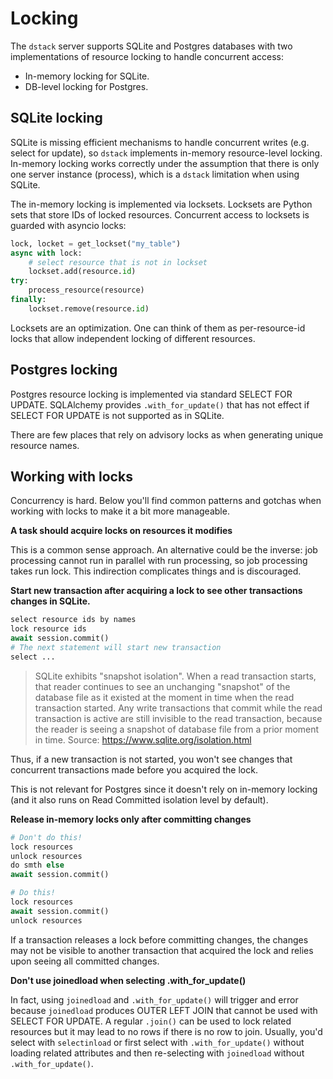 # Locking

The `dstack` server supports SQLite and Postgres databases
with two implementations of resource locking to handle concurrent access:

* In-memory locking for SQLite.
* DB-level locking for Postgres.

## SQLite locking

SQLite is missing efficient mechanisms to handle concurrent writes (e.g. select for update),
so `dstack` implements in-memory resource-level locking.
In-memory locking works correctly under the assumption that there is only one server instance (process),
which is a `dstack` limitation when using SQLite.

The in-memory locking is implemented via locksets.
Locksets are Python sets that store IDs of locked resources.
Concurrent access to locksets is guarded with asyncio locks:

```python
lock, locket = get_lockset("my_table")
async with lock:
    # select resource that is not in lockset
    lockset.add(resource.id)
try:
    process_resource(resource)
finally:
    lockset.remove(resource.id)
```

Locksets are an optimization. One can think of them as per-resource-id locks that
allow independent locking of different resources.

## Postgres locking

Postgres resource locking is implemented via standard SELECT FOR UPDATE.
SQLAlchemy provides `.with_for_update()` that has not effect if SELECT FOR UPDATE is not supported as in SQLite.

There are few places that rely on advisory locks as when generating unique resource names.

## Working with locks

Concurrency is hard. Below you'll find common patterns and gotchas when working with locks to make it a bit more manageable.

**A task should acquire locks on resources it modifies**

This is a common sense approach. An alternative could be the inverse: job processing cannot run in parallel with run processing, so job processing takes run lock. This indirection complicates things and is discouraged.


**Start new transaction after acquiring a lock to see other transactions changes in SQLite.**

```python
select resource ids by names
lock resource ids
await session.commit()
# The next statement will start new transaction
select ...
```

> SQLite exhibits "snapshot isolation". When a read transaction starts, that reader continues to see an unchanging "snapshot" of the database file as it existed at the moment in time when the read transaction started. Any write transactions that commit while the read transaction is active are still invisible to the read transaction, because the reader is seeing a snapshot of database file from a prior moment in time. Source: https://www.sqlite.org/isolation.html

Thus, if a new transaction is not started, you won't see changes that concurrent transactions made before you acquired the lock.

This is not relevant for Postgres since it doesn't rely on in-memory locking (and it also runs on Read Committed isolation level by default). 

**Release in-memory locks only after committing changes**

```python
# Don't do this!
lock resources
unlock resources
do smth else
await session.commit()
```

```python
# Do this!
lock resources
await session.commit()
unlock resources
```

If a transaction releases a lock before committing changes,
the changes may not be visible to another transaction that acquired the lock and relies upon seeing all committed changes.

**Don't use joinedload when selecting .with_for_update()**

In fact, using `joinedload` and `.with_for_update()` will trigger and error because `joinedload` produces OUTER LEFT JOIN that cannot be used with SELECT FOR UPDATE. A regular `.join()` can be used to lock related resources but it may lead to no rows if there is no row to join. Usually, you'd select with `selectinload` or first select with  `.with_for_update()` without loading related attributes and then re-selecting with `joinedload` without `.with_for_update()`.
